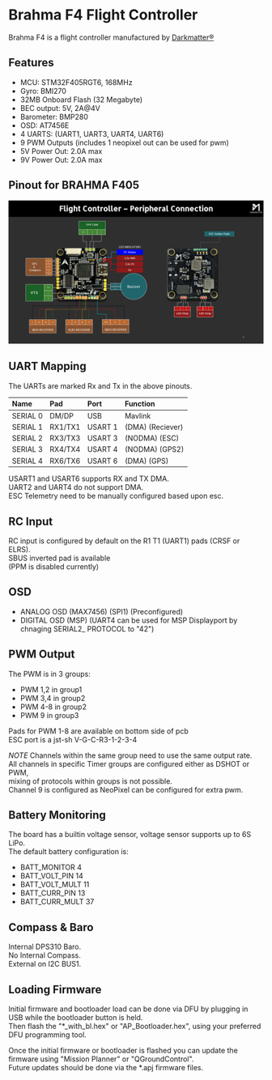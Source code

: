 
# Brahma F4 Flight Controller

Brahma F4 is a flight controller manufactured by [Darkmatter®](https://thedarkmatter.in)

## Features

- MCU: STM32F405RGT6, 168MHz
- Gyro: BMI270
- 32MB Onboard Flash (32 Megabyte)
- BEC output: 5V, 2A@4V
- Barometer: BMP280
- OSD: AT7456E
- 4 UARTS: (UART1, UART3, UART4, UART6)
- 9 PWM Outputs (includes 1 neopixel out can be used for pwm)
- 5V Power Out: 2.0A max
- 9V Power Out: 2.0A max



## Pinout for BRAHMA F405

![BrahmaF405](BRAHMA_F405-diagram.jpg "DM_BrahmaF4")



## UART Mapping

The UARTs are marked Rx and Tx in the above pinouts.

| Name     | Pad      | Port    |     Function        |
| :------- | :------- | :------ | :------------------ |
| SERIAL 0 | DM/DP    | USB     |  Mavlink            |
| SERIAL 1 | RX1/TX1  | USART 1 | (DMA)   (Reciever)  |
| SERIAL 2 | RX3/TX3  | USART 3 | (NODMA) (ESC)       |
| SERIAL 3 | RX4/TX4  | USART 4 | (NODMA) (GPS2)      |
| SERIAL 4 | RX6/TX6  | USART 6 | (DMA)   (GPS)       |

USART1 and USART6 supports RX and TX DMA.  
UART2 and UART4 do not support DMA.  
ESC Telemetry need to be manually configured based upon esc.


## RC Input

 RC input is configured by default on the R1 T1 (UART1) pads (CRSF or ELRS).  
 SBUS inverted pad is available  
 (PPM is disabled currently)  


## OSD
- ANALOG OSD (MAX7456) (SPI1) (Preconfigured)  
- DIGITAL OSD (MSP)    (UART4 can be used for MSP Displayport by chnaging SERIAL2_
PROTOCOL to "42")  


## PWM Output

The PWM is in 3 groups:

- PWM 1,2 in group1
- PWM 3,4 in group2 
- PWM 4-8 in group2
- PWM 9   in group3

 Pads for PWM 1-8 are available on bottom side of pcb  
 ESC port is a jst-sh V-G-C-R3-1-2-3-4  

*NOTE*
 Channels within the same group need to use the same output rate.  
 All channels in specific Timer groups are configured either as DSHOT or PWM,  
 mixing of protocols within groups is not possible.  
 Channel 9 is configured as NeoPixel can be configured for extra pwm.  


## Battery Monitoring

The board has a builtin voltage sensor, voltage sensor supports up to 6S LiPo.  
The default battery configuration is:  

- BATT_MONITOR 4
- BATT_VOLT_PIN 14
- BATT_VOLT_MULT 11
- BATT_CURR_PIN 13
- BATT_CURR_MULT 37


## Compass & Baro

 Internal DPS310 Baro.  
 No Internal Compass.  
 External on I2C BUS1.  


## Loading Firmware

 Initial firmware and bootloader load can be done via DFU by plugging in USB while the bootloader button is held.  
 Then flash the "*_with_bl.hex" or "AP_Bootloader.hex", using your preferred DFU programming tool.  

 Once the initial firmware or bootloader is flashed you can update the firmware using "Mission Planner" or "QGroundControl".  
 Future updates should be done via the *.apj firmware files.
